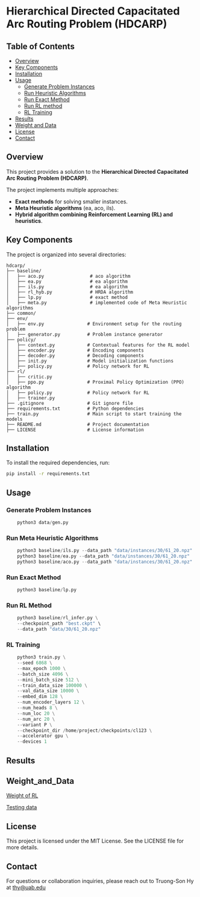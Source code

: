 # Hierarchical Directed Capacitated Arc Routing Problem (HDCARP)

## Table of Contents

- [Overview](#overview)
- [Key Components](#key-components)
- [Installation](#installation)
- [Usage](#usage)
  - [Generate Problem Instances](#generate-problem-instances)
  - [Run Heuristic Algorithms](run-heuristic-algorithms)
  - [Run Exact Method](#train-reinforcement-learning-model)
  - [Run RL method](#evaluate-performance)
  - [RL Training](#rl-training)
- [Results](#results)
- [Weight and Data](#weight_and_data)
- [License](#license)
- [Contact](#contact)

## Overview

This project provides a solution to the **Hierarchical Directed Capacitated Arc Routing Problem (HDCARP)**.

The project implements multiple approaches:

- **Exact methods** for solving smaller instances.
- **Meta Heuristic algorithms** (ea, aco, ils).
- **Hybrid algorithm combining Reinforcement Learning (RL) and heuristics**.

## Key Components

The project is organized into several directories:

```
hdcarp/
├── baseline/
│   ├── aco.py                 # aco algorithm
│   ├── ea.py                  # ea algorithm
│   ├── ils.py                 # ea algorithm
│   ├── rl_hyb.py              # HRDA algorithm
│   ├── lp.py                  # exact method
│   ├── meta.py                # implemented code of Meta Heuristic algorithms
├── common/
├── env/
│   ├── env.py                # Environment setup for the routing problem
│   ├── generator.py          # Problem instance generator
├── policy/
│   ├── context.py            # Contextual features for the RL model
│   ├── encoder.py            # Encoding components
│   ├── decoder.py            # Decoding components
│   ├── init.py               # Model initialization functions
│   ├── policy.py             # Policy network for RL
├── rl/
│   ├── critic.py
│   ├── ppo.py                # Proximal Policy Optimization (PPO) algorithm
│   ├── policy.py             # Policy network for RL
│   ├── trainer.py 
├── .gitignore                # Git ignore file
├── requirements.txt          # Python dependencies
├── train.py                  # Main script to start training the models
├── README.md                 # Project documentation
├── LICENSE                   # License information
```


## Installation

To install the required dependencies, run:

```bash
pip install -r requirements.txt
```

## Usage

### Generate Problem Instances
```python
    python3 data/gen.py
```
### Run Meta Heuristic Algorithms
```python
    python3 baseline/ils.py --data_path "data/instances/30/61_20.npz"
    python3 baseline/ea.py --data_path "data/instances/30/61_20.npz"
    python3 baseline/aco.py --data_path "data/instances/30/61_20.npz"
```

### Run Exact Method
```python
    python3 baseline/lp.py
```
### Run RL Method
```python
    python3 baseline/rl_infer.py \
    --checkpoint_path "best.ckpt" \
    --data_path "data/30/61_20.npz"
```

### RL Training
```python
    python3 train.py \
    --seed 6868 \
    --max_epoch 1000 \
    --batch_size 4096 \
    --mini_batch_size 512 \
    --train_data_size 100000 \
    --val_data_size 10000 \
    --embed_dim 128 \
    --num_encoder_layers 12 \
    --num_heads 8 \
    --num_loc 20 \
    --num_arc 20 \
    --variant P \
    --checkpoint_dir /home/project/checkpoints/cl123 \
    --accelerator gpu \
    --devices 1
```

## Results

## Weight_and_Data
[Weight of RL](https://drive.google.com/drive/folders/16R3gudbrDpMo9sZn-iLxHVXkXTHUCVQi)

[Testing data](https://drive.google.com/drive/folders/1kRUS93f4qysnuC8ULqD2spfG4xgldVQM)

## License
This project is licensed under the MIT License. See the LICENSE file for more details.

## Contact
For questions or collaboration inquiries, please reach out to Truong-Son Hy at thy@uab.edu
